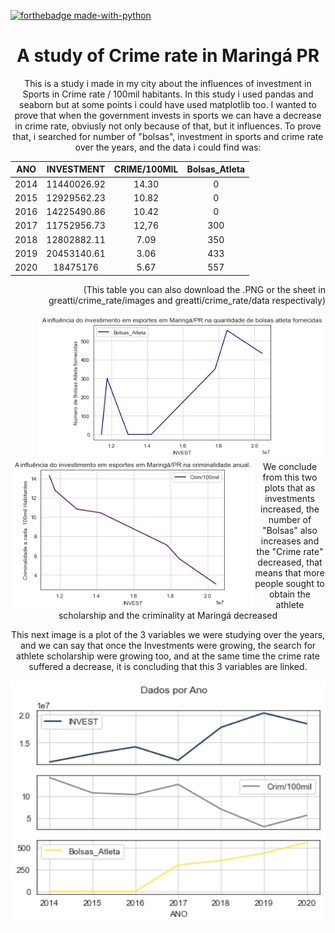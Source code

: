 [![forthebadge made-with-python](http://ForTheBadge.com/images/badges/made-with-python.svg)](https://www.python.org/)

<h1 align = 'center'> A study of <b>Crime rate</b> in Maringá PR</h1>

<p align = 'center'>
  This is a study i made in my city about the influences of investment in Sports in Crime rate / 100mil habitants. In this study i used pandas and seaborn but at some points i could have used matplotlib too.
  I wanted to prove that when the government invests in sports we can have a decrease in crime rate, obviusly not only because of that, but it influences. To prove that, i searched for number of "bolsas", investment in sports and crime rate over the years, and the data i could find was: 
 </p> 
 

| ANO          | INVESTMENT     | CRIME/100MIL  | Bolsas_Atleta |
| :---:        |     :---:      |         :---: | :---:         |   
| 2014         | 11440026.92    | 14.30         | 0             |
| 2015         | 12929562.23    | 10.82         | 0             |
| 2016         | 14225490.86    | 10.42         | 0             |
| 2017         | 11752956.73    | 12,76         | 300           |
| 2018         | 12802882.11    | 7.09          | 350           |
| 2019         | 20453140.61    | 3.06          | 433           |
| 2020         | 18475176       | 5.67          | 557           |

<p align = 'right' design = 'block'>
  (This table you can also download the .PNG or the sheet in greatti/crime_rate/images and greatti/crime_rate/data respectivaly)
</p>

<p float='center'>
  <img src="https://github.com/greatti/crime_rate/blob/main/images/Investimento_Bolsa.png" width="460" align = 'right'/> 
  <img src="https://github.com/greatti/crime_rate/blob/main/images/investimento_Criminalidade.png" width="390" align = 'left'/>
</p>
<br />
<br />
<br />
<br />
<br />
<br />
<br />
<br />
<br />
<br />
<br />
<br />
<br />

<p align = 'center' > We conclude from this two plots that as investments increased, the number of "Bolsas" also increases and the "Crime rate" decreased, that means that more people sought to obtain the athlete scholarship and the criminality at Maringá decreased </p> 


<p align = 'center' > This next image is a plot of the 3 variables we were studying over the years, and we can say that once the Investments were growing, the search for athlete scholarship were growing too, and at the same time the crime rate suffered a decrease, it is concluding that this 3 variables are linked. </p>

<p align ='center'>
  <img src="https://github.com/greatti/crime_rate/blob/main/images/Dados%20por%20Ano.png" width="600"/>
</p>


